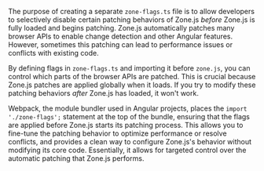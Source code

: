 The purpose of creating a separate `zone-flags.ts` file is to allow developers to selectively disable certain patching behaviors of Zone.js *before* Zone.js is fully loaded and begins patching. Zone.js automatically patches many browser APIs to enable change detection and other Angular features. However, sometimes this patching can lead to performance issues or conflicts with existing code.

By defining flags in `zone-flags.ts` and importing it before `zone.js`, you can control which parts of the browser APIs are patched. This is crucial because Zone.js patches are applied globally when it loads.  If you try to modify these patching behaviors *after* Zone.js has loaded, it won't work. 

Webpack, the module bundler used in Angular projects, places the `import './zone-flags';` statement at the top of the bundle, ensuring that the flags are applied before Zone.js starts its patching process.  This allows you to fine-tune the patching behavior to optimize performance or resolve conflicts, and provides a clean way to configure Zone.js's behavior without modifying its core code. Essentially, it allows for targeted control over the automatic patching that Zone.js performs.